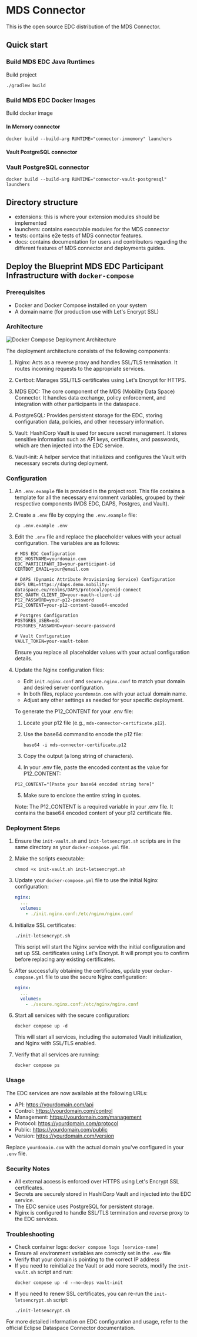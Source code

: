 # MDS Connector

This is the open source EDC distribution of the MDS Connector.

## Quick start

### Build MDS EDC Java Runtimes

Build project
```
./gradlew build
```

### Build MDS EDC Docker Images

Build docker image

#### In Memory connector

```
docker build --build-arg RUNTIME="connector-inmemory" launchers
```

#### Vault PostgreSQL connector
### Vault PostgreSQL connector
```
docker build --build-arg RUNTIME="connector-vault-postgresql" launchers
```

## Directory structure

* extensions: this is where your extension modules should be implemented
* launchers: contains executable modules for the MDS connector
* tests: contains e2e tests of MDS connector features.
* docs: contains documentation for users and contributors regarding the different features of MDS connector and deployments guides.

## Deploy the Blueprint MDS EDC Participant Infrastructure with `docker-compose`

### Prerequisites

- Docker and Docker Compose installed on your system
- A domain name (for production use with Let's Encrypt SSL)

### Architecture

![Docker Compose Deployment Architecture](docs/images/docker_compose_deployment.png)

The deployment architecture consists of the following components:

1. Nginx: Acts as a reverse proxy and handles SSL/TLS termination. It routes incoming requests to the appropriate services.

2. Certbot: Manages SSL/TLS certificates using Let's Encrypt for HTTPS.

3. MDS EDC: The core component of the MDS (Mobility Data Space) Connector. It handles data exchange, policy enforcement, and integration with other participants in the dataspace.

4. PostgreSQL: Provides persistent storage for the EDC, storing configuration data, policies, and other necessary information.

5. Vault: HashiCorp Vault is used for secure secret management. It stores sensitive information such as API keys, certificates, and passwords, which are then injected into the EDC service.

6. Vault-init: A helper service that initializes and configures the Vault with necessary secrets during deployment.

### Configuration

1. An `.env.example` file is provided in the project root. This file contains a template for all the necessary environment variables, grouped by their respective components (MDS EDC, DAPS, Postgres, and Vault).

2. Create a `.env` file by copying the `.env.example` file:
   ```
   cp .env.example .env
   ```

3. Edit the `.env` file and replace the placeholder values with your actual configuration. The variables are as follows:

   ```
   # MDS EDC Configuration
   EDC_HOSTNAME=yourdomain.com
   EDC_PARTICIPANT_ID=your-participant-id
   CERTBOT_EMAIL=your@email.com

   # DAPS (Dynamic Attribute Provisioning Service) Configuration
   DAPS_URL=https://daps.demo.mobility-dataspace.eu/realms/DAPS/protocol/openid-connect
   EDC_OAUTH_CLIENT_ID=your-oauth-client-id
   P12_PASSWORD=your-p12-password
   P12_CONTENT=your-p12-content-base64-encoded

   # Postgres Configuration
   POSTGRES_USER=edc
   POSTGRES_PASSWORD=your-secure-password

   # Vault Configuration
   VAULT_TOKEN=your-vault-token
   ```

   Ensure you replace all placeholder values with your actual configuration details.

4. Update the Nginx configuration files:
   - Edit `init.nginx.conf` and `secure.nginx.conf` to match your domain and desired server configuration.
   - In both files, replace `yourdomain.com` with your actual domain name.
   - Adjust any other settings as needed for your specific deployment.

   To generate the P12_CONTENT for your .env file:

    1. Locate your p12 file (e.g., `mds-connector-certificate.p12`).

    2. Use the base64 command to encode the p12 file:
       ```
       base64 -i mds-connector-certificate.p12
       ```
    3. Copy the output (a long string of characters).
    4. In your .env file, paste the encoded content as the value for P12_CONTENT:
   ```
   P12_CONTENT="[Paste your base64 encoded string here]"
   ```
    5. Make sure to enclose the entire string in quotes.

   Note: The P12_CONTENT is a required variable in your .env file. It contains the base64 encoded content of your p12 certificate file.

### Deployment Steps

1. Ensure the `init-vault.sh` and `init-letsencrypt.sh` scripts are in the same directory as your `docker-compose.yml` file.

2. Make the scripts executable:
   ```
   chmod +x init-vault.sh init-letsencrypt.sh
   ```

3. Update your `docker-compose.yml` file to use the initial Nginx configuration:
   ```yaml
   nginx:
     ...
     volumes:
       - ./init.nginx.conf:/etc/nginx/nginx.conf
   ```

4. Initialize SSL certificates:
   ```
   ./init-letsencrypt.sh
   ```
   This script will start the Nginx service with the initial configuration and set up SSL certificates using Let's Encrypt. It will prompt you to confirm before replacing any existing certificates.

5. After successfully obtaining the certificates, update your `docker-compose.yml` file to use the secure Nginx configuration:
   ```yaml
   nginx:
     ...
     volumes:
       - ./secure.nginx.conf:/etc/nginx/nginx.conf
   ```

6. Start all services with the secure configuration:
   ```
   docker compose up -d
   ```
   This will start all services, including the automated Vault initialization, and Nginx with SSL/TLS enabled.

7. Verify that all services are running:
   ```
   docker compose ps
   ```

### Usage

The EDC services are now available at the following URLs:

- API: https://yourdomain.com/api
- Control: https://yourdomain.com/control
- Management: https://yourdomain.com/management
- Protocol: https://yourdomain.com/protocol
- Public: https://yourdomain.com/public
- Version: https://yourdomain.com/version

Replace `yourdomain.com` with the actual domain you've configured in your `.env` file.

### Security Notes

- All external access is enforced over HTTPS using Let's Encrypt SSL certificates.
- Secrets are securely stored in HashiCorp Vault and injected into the EDC service.
- The EDC service uses PostgreSQL for persistent storage.
- Nginx is configured to handle SSL/TLS termination and reverse proxy to the EDC services.

### Troubleshooting

- Check container logs: `docker compose logs [service-name]`
- Ensure all environment variables are correctly set in the `.env` file
- Verify that your domain is pointing to the correct IP address
- If you need to reinitialize the Vault or add more secrets, modify the `init-vault.sh` script and run:
  ```
  docker compose up -d --no-deps vault-init
  ```
- If you need to renew SSL certificates, you can re-run the `init-letsencrypt.sh` script:
  ```
  ./init-letsencrypt.sh
  ```

For more detailed information on EDC configuration and usage, refer to the official Eclipse Dataspace Connector documentation.
